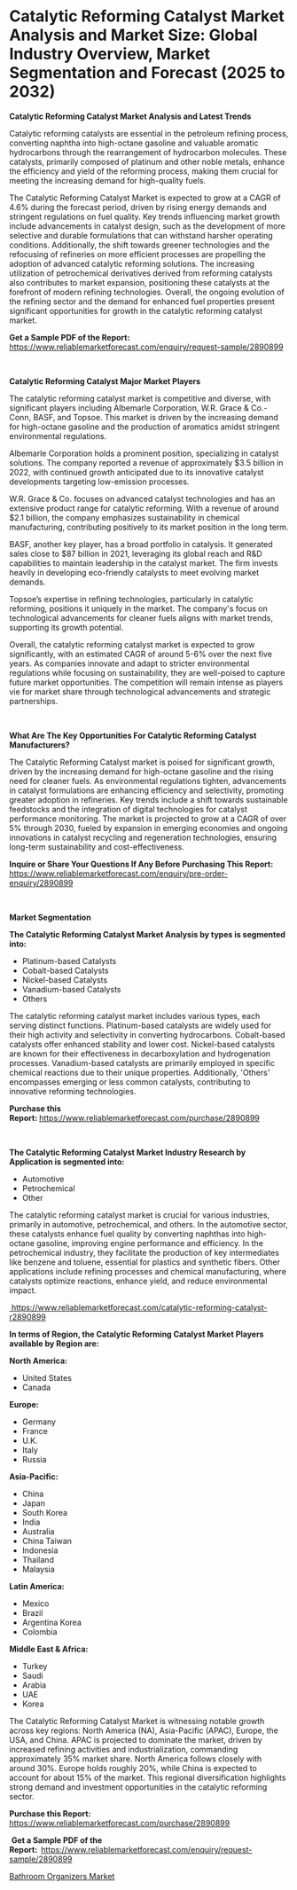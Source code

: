 <p><h1>Catalytic Reforming Catalyst Market Analysis and Market Size: Global Industry Overview, Market Segmentation and Forecast (2025 to 2032)</h1></p><p><strong>Catalytic Reforming Catalyst Market Analysis and Latest Trends</strong></p>
<p><p>Catalytic reforming catalysts are essential in the petroleum refining process, converting naphtha into high-octane gasoline and valuable aromatic hydrocarbons through the rearrangement of hydrocarbon molecules. These catalysts, primarily composed of platinum and other noble metals, enhance the efficiency and yield of the reforming process, making them crucial for meeting the increasing demand for high-quality fuels.</p><p>The Catalytic Reforming Catalyst Market is expected to grow at a CAGR of 4.6% during the forecast period, driven by rising energy demands and stringent regulations on fuel quality. Key trends influencing market growth include advancements in catalyst design, such as the development of more selective and durable formulations that can withstand harsher operating conditions. Additionally, the shift towards greener technologies and the refocusing of refineries on more efficient processes are propelling the adoption of advanced catalytic reforming solutions. The increasing utilization of petrochemical derivatives derived from reforming catalysts also contributes to market expansion, positioning these catalysts at the forefront of modern refining technologies. Overall, the ongoing evolution of the refining sector and the demand for enhanced fuel properties present significant opportunities for growth in the catalytic reforming catalyst market.</p></p>
<p><strong>Get a Sample PDF of the Report:&nbsp;</strong> <a href="https://www.reliablemarketforecast.com/enquiry/request-sample/2890899?utm_campaign=1766&utm_medium=2&utm_source=Github&utm_content=ia&utm_term=14032025&utm_id=catalytic-reforming-catalyst">https://www.reliablemarketforecast.com/enquiry/request-sample/2890899</a></p>
<p>&nbsp;</p>
<p><strong>Catalytic Reforming Catalyst Major Market Players</strong></p>
<p><p>The catalytic reforming catalyst market is competitive and diverse, with significant players including Albemarle Corporation, W.R. Grace & Co.-Conn, BASF, and Topsoe. This market is driven by the increasing demand for high-octane gasoline and the production of aromatics amidst stringent environmental regulations.</p><p>Albemarle Corporation holds a prominent position, specializing in catalyst solutions. The company reported a revenue of approximately $3.5 billion in 2022, with continued growth anticipated due to its innovative catalyst developments targeting low-emission processes.</p><p>W.R. Grace & Co. focuses on advanced catalyst technologies and has an extensive product range for catalytic reforming. With a revenue of around $2.1 billion, the company emphasizes sustainability in chemical manufacturing, contributing positively to its market position in the long term.</p><p>BASF, another key player, has a broad portfolio in catalysis. It generated sales close to $87 billion in 2021, leveraging its global reach and R&D capabilities to maintain leadership in the catalyst market. The firm invests heavily in developing eco-friendly catalysts to meet evolving market demands.</p><p>Topsoe’s expertise in refining technologies, particularly in catalytic reforming, positions it uniquely in the market. The company's focus on technological advancements for cleaner fuels aligns with market trends, supporting its growth potential.</p><p>Overall, the catalytic reforming catalyst market is expected to grow significantly, with an estimated CAGR of around 5-6% over the next five years. As companies innovate and adapt to stricter environmental regulations while focusing on sustainability, they are well-poised to capture future market opportunities. The competition will remain intense as players vie for market share through technological advancements and strategic partnerships.</p></p>
<p>&nbsp;</p>
<p><strong>What Are The Key Opportunities For Catalytic Reforming Catalyst Manufacturers?</strong></p>
<p><p>The Catalytic Reforming Catalyst market is poised for significant growth, driven by the increasing demand for high-octane gasoline and the rising need for cleaner fuels. As environmental regulations tighten, advancements in catalyst formulations are enhancing efficiency and selectivity, promoting greater adoption in refineries. Key trends include a shift towards sustainable feedstocks and the integration of digital technologies for catalyst performance monitoring. The market is projected to grow at a CAGR of over 5% through 2030, fueled by expansion in emerging economies and ongoing innovations in catalyst recycling and regeneration technologies, ensuring long-term sustainability and cost-effectiveness.</p></p>
<p><strong>Inquire or Share Your Questions If Any Before Purchasing This Report:</strong> <a href="https://www.reliablemarketforecast.com/enquiry/pre-order-enquiry/2890899?utm_campaign=1766&utm_medium=2&utm_source=Github&utm_content=ia&utm_term=14032025&utm_id=catalytic-reforming-catalyst">https://www.reliablemarketforecast.com/enquiry/pre-order-enquiry/2890899</a></p>
<p>&nbsp;</p>
<p><strong>Market Segmentation</strong></p>
<p><strong>The Catalytic Reforming Catalyst Market Analysis by types is segmented into:</strong></p>
<p><ul><li>Platinum-based Catalysts</li><li>Cobalt-based Catalysts</li><li>Nickel-based Catalysts</li><li>Vanadium-based Catalysts</li><li>Others</li></ul></p>
<p><p>The catalytic reforming catalyst market includes various types, each serving distinct functions. Platinum-based catalysts are widely used for their high activity and selectivity in converting hydrocarbons. Cobalt-based catalysts offer enhanced stability and lower cost. Nickel-based catalysts are known for their effectiveness in decarboxylation and hydrogenation processes. Vanadium-based catalysts are primarily employed in specific chemical reactions due to their unique properties. Additionally, 'Others' encompasses emerging or less common catalysts, contributing to innovative reforming technologies.</p></p>
<p><strong>Purchase this Report:&nbsp;</strong><a href="https://www.reliablemarketforecast.com/purchase/2890899?utm_campaign=1766&utm_medium=2&utm_source=Github&utm_content=ia&utm_term=14032025&utm_id=catalytic-reforming-catalyst">https://www.reliablemarketforecast.com/purchase/2890899</a></p>
<p>&nbsp;</p>
<p><strong>The Catalytic Reforming Catalyst Market Industry Research by Application is segmented into:</strong></p>
<p><ul><li>Automotive</li><li>Petrochemical</li><li>Other</li></ul></p>
<p><p>The catalytic reforming catalyst market is crucial for various industries, primarily in automotive, petrochemical, and others. In the automotive sector, these catalysts enhance fuel quality by converting naphthas into high-octane gasoline, improving engine performance and efficiency. In the petrochemical industry, they facilitate the production of key intermediates like benzene and toluene, essential for plastics and synthetic fibers. Other applications include refining processes and chemical manufacturing, where catalysts optimize reactions, enhance yield, and reduce environmental impact.</p></p>
<p><a href="https://www.reliablemarketforecast.com/catalytic-reforming-catalyst-r2890899?utm_campaign=1766&utm_medium=2&utm_source=Github&utm_content=ia&utm_term=14032025&utm_id=catalytic-reforming-catalyst">&nbsp;https://www.reliablemarketforecast.com/catalytic-reforming-catalyst-r2890899</a></p>
<p><strong>In terms of Region, the Catalytic Reforming Catalyst Market Players available by Region are:</strong></p>
<p>
    <p> <strong> North America: </strong>
        <ul>
            <li>United States</li>
            <li>Canada</li>
        </ul>
        </p> 
    <p> <strong> Europe: </strong>
        <ul>
            <li>Germany</li>
            <li>France</li>
            <li>U.K.</li>
            <li>Italy</li>
            <li>Russia</li>
        </ul>
        </p> 
    <p> <strong> Asia-Pacific: </strong>
        <ul>
            <li>China</li>
            <li>Japan</li>
            <li>South Korea</li>
            <li>India</li>
            <li>Australia</li>
            <li>China Taiwan</li>
            <li>Indonesia</li>
            <li>Thailand</li>
            <li>Malaysia</li>
        </ul>
        </p> 
    <p> <strong> Latin America: </strong>
        <ul>
            <li>Mexico</li>
            <li>Brazil</li>
            <li>Argentina Korea</li>
            <li>Colombia</li>
        </ul>
        </p> 
    <p> <strong> Middle East & Africa: </strong>
        <ul>
            <li>Turkey</li>
            <li>Saudi</li>
            <li>Arabia</li>
            <li>UAE</li>
            <li>Korea</li>
        </ul>
    </p>
    </p>
<p><p>The Catalytic Reforming Catalyst Market is witnessing notable growth across key regions: North America (NA), Asia-Pacific (APAC), Europe, the USA, and China. APAC is projected to dominate the market, driven by increased refining activities and industrialization, commanding approximately 35% market share. North America follows closely with around 30%. Europe holds roughly 20%, while China is expected to account for about 15% of the market. This regional diversification highlights strong demand and investment opportunities in the catalytic reforming sector.</p></p>
<p><strong>Purchase this Report: </strong><a href="https://www.reliablemarketforecast.com/purchase/2890899?utm_campaign=1766&utm_medium=2&utm_source=Github&utm_content=ia&utm_term=14032025&utm_id=catalytic-reforming-catalyst">https://www.reliablemarketforecast.com/purchase/2890899</a></p>
<p>&nbsp;<strong>Get a Sample PDF of the Report:&nbsp;&nbsp;</strong><a href="https://www.reliablemarketforecast.com/enquiry/request-sample/2890899?utm_campaign=1766&utm_medium=2&utm_source=Github&utm_content=ia&utm_term=14032025&utm_id=catalytic-reforming-catalyst">https://www.reliablemarketforecast.com/enquiry/request-sample/2890899</a></p>
<p><strong></strong></p>
<p><p><a href="https://github.com/ocambdidarhz/Market-Research-Report-List-1/blob/main/bathroom-organizers-market.md?utm_campaign=1766&utm_medium=2&utm_source=Github&utm_content=ia&utm_term=14032025&utm_id=catalytic-reforming-catalyst">Bathroom Organizers Market</a></p></p>